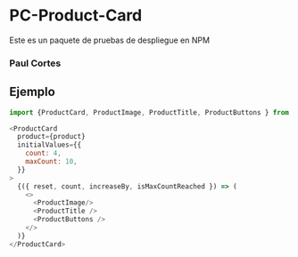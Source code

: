 # PC-Product-Card

Este es un paquete de pruebas de despliegue en NPM

### Paul Cortes

## Ejemplo

```js
import {ProductCard, ProductImage, ProductTitle, ProductButtons } from 'pc-product-card'
```

```js
<ProductCard
  product={product}
  initialValues={{
    count: 4,
    maxCount: 10,
  }}
>
  {({ reset, count, increaseBy, isMaxCountReached }) => (
    <>
      <ProductImage/>
      <ProductTitle />
      <ProductButtons />            
    </>
  )}
</ProductCard>
```